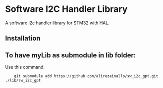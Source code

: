 # Software I2C Handler Library

A software i2c handler library for STM32 with HAL.

## Installation

<h2>To have myLib as submodule in lib folder:</h2>
<h7>Use this command:</h7><br>

```
    git submodule add https://github.com/alirezainallo/sw_i2c_gpt.git ./lib/sw_i2c_gpt
```
